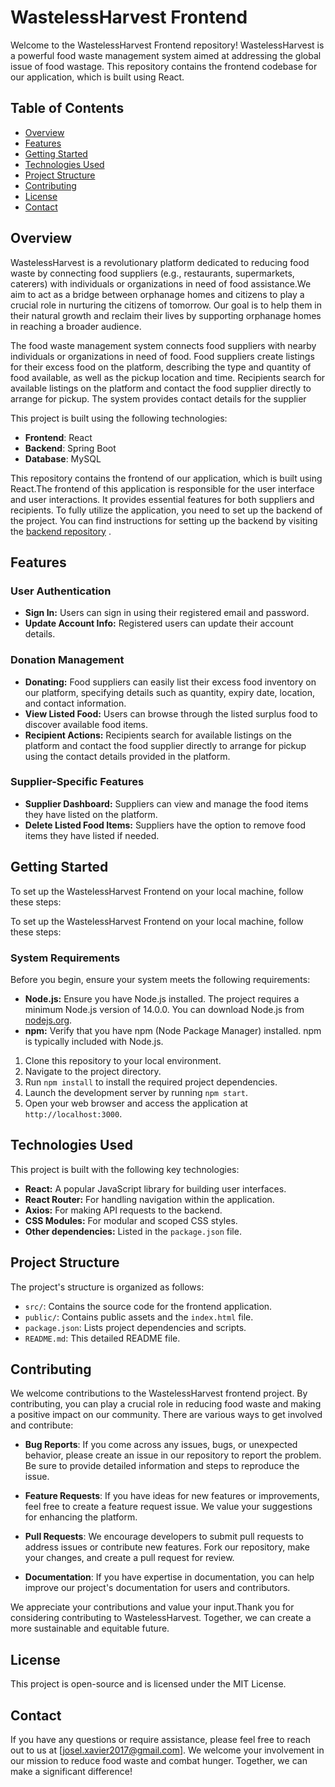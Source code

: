 # WastelessHarvest Frontend

Welcome to the WastelessHarvest Frontend repository! 
WastelessHarvest is a powerful food waste management system aimed at addressing the global issue 
of food wastage. This repository contains the frontend codebase for our application, which is built using React.

## Table of Contents

- [Overview](#overview)
- [Features](#features)
- [Getting Started](#getting-started)
- [Technologies Used](#technologies-used)
- [Project Structure](#project-structure)
- [Contributing](#contributing)
- [License](#license)
- [Contact](#contact)

## Overview
WastelessHarvest is a revolutionary platform dedicated to reducing food waste by connecting food suppliers (e.g., restaurants, supermarkets, caterers) 
with individuals or organizations in need of food assistance.We aim to act as a bridge between orphanage homes and citizens to play a crucial role in nurturing the citizens of tomorrow.
 Our goal is to help them in their natural growth and reclaim their lives by supporting orphanage homes in reaching a broader audience.
 
The food waste management system connects food suppliers with nearby individuals or organizations in need of food. Food suppliers create listings for their excess food on
the platform, describing the type and quantity of food available, as well as the pickup location and time. Recipients  search for available listings on the platform and contact the food supplier directly to arrange for pickup. The system provides contact details for the supplier

This project is built using the following technologies:
- **Frontend**: React
- **Backend**: Spring Boot
- **Database**: MySQL

This repository contains the frontend of  our application, which is built using React.The frontend of this application is responsible for the user interface and user interactions. It provides essential features for both suppliers and recipients.
To fully utilize the application, you need to set up the backend of the project. You can find instructions for setting up the backend by visiting the  [backend repository](https://github.com/Josel099/Wasteles-Harvest-backend) .


## Features

### User Authentication

- **Sign In:** Users can sign in using their registered email and password.
- **Update Account Info:** Registered users can update their account details.

### Donation Management

- **Donating:** Food suppliers can easily list their excess food inventory on our platform, specifying details such as quantity, expiry date, location, and contact information.
- **View Listed Food:** Users can browse through the listed surplus food to discover available food items.
- **Recipient Actions:** Recipients search for available listings on the platform and contact the food supplier directly to arrange for pickup using the contact details provided in the platform.

### Supplier-Specific Features

- **Supplier Dashboard:** Suppliers can view and manage the food items they have listed on the platform.
- **Delete Listed Food Items:** Suppliers have the option to remove food items they have listed if needed.

## Getting Started


To set up the WastelessHarvest Frontend on your local machine, follow these steps:

To set up the WastelessHarvest Frontend on your local machine, follow these steps:

### System Requirements

Before you begin, ensure your system meets the following requirements:

- **Node.js:** Ensure you have Node.js installed. The project requires a minimum Node.js version of 14.0.0. You can download Node.js from [nodejs.org](https://nodejs.org/).
- **npm:** Verify that you have npm (Node Package Manager) installed. npm is typically included with Node.js.

1. Clone this repository to your local environment.
2. Navigate to the project directory.
3. Run `npm install` to install the required project dependencies.
4. Launch the development server by running `npm start`.
5. Open your web browser and access the application at `http://localhost:3000`.

  
## Technologies Used

This project is built with the following key technologies:

- **React:** A popular JavaScript library for building user interfaces.
- **React Router:** For handling navigation within the application.
- **Axios:** For making API requests to the backend.
- **CSS Modules:** For modular and scoped CSS styles.
- **Other dependencies:** Listed in the `package.json` file.

## Project Structure

The project's structure is organized as follows:

- `src/`: Contains the source code for the frontend application.
- `public/`: Contains public assets and the `index.html` file.
- `package.json`: Lists project dependencies and scripts.
- `README.md`: This detailed README file.

## Contributing

We welcome contributions to the WastelessHarvest frontend project. By contributing, you can play a crucial role in reducing food waste and making a positive impact on our community. There are various ways to get involved and contribute:

- **Bug Reports**: If you come across any issues, bugs, or unexpected behavior, please create an issue in our repository to report the problem. Be sure to provide detailed information and steps to reproduce the issue.

- **Feature Requests**: If you have ideas for new features or improvements, feel free to create a feature request issue. We value your suggestions for enhancing the platform.

- **Pull Requests**: We encourage developers to submit pull requests to address issues or contribute new features. Fork our repository, make your changes, and create a pull request for review.

- **Documentation**: If you have expertise in documentation, you can help improve our project's documentation for users and contributors.

We appreciate your contributions and value your input.Thank you for considering contributing to WastelessHarvest. Together, we can create a more sustainable and equitable future.

## License

This project is open-source and is licensed under the MIT License.

## Contact

If you have any questions or require assistance, please feel free to reach out to us at [josel.xavier2017@gmail.com]. We welcome your involvement in our mission to reduce food waste and combat hunger. Together, we can make a significant difference!

